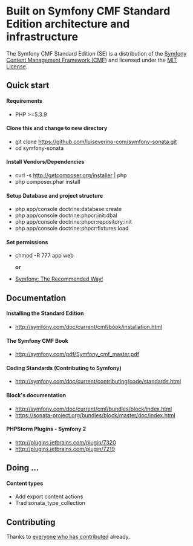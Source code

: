 # Built on Symfony CMF Standard Edition architecture and infrastructure

The Symfony CMF Standard Edition (SE) is a distribution of the
[Symfony Content Management Framework (CMF)](http://cmf.symfony.com/)
and licensed under the [MIT License](LICENSE).

## Quick start

#### Requirements

* PHP >=5.3.9

#### Clone this and change to new directory
- git clone https://github.com/luiseverino-com/symfony-sonata.git
- cd symfony-sonata

#### Install Vendors/Dependencies
- curl -s http://getcomposer.org/installer | php
- php composer.phar install

#### Setup Database and project structure
- php app/console doctrine:database:create
- php app/console doctrine:phpcr:init:dbal
- php app/console doctrine:phpcr:repository:init
- php app/console doctrine:phpcr:fixtures:load

#### Set permissions
- chmod -R 777 app web

    **or**

- [Symfony: The Recommended Way!](http://symfony.com/doc/current/book/installation.html#book-installation-permissions)
  
  
## Documentation

#### Installing the Standard Edition
 - http://symfony.com/doc/current/cmf/book/installation.html

#### The Symfony CMF Book
 - http://symfony.com/pdf/Symfony_cmf_master.pdf  

#### Coding Standards (Contributing to Symfony)  
 - http://symfony.com/doc/current/contributing/code/standards.html  

#### Block's documentation
 - http://symfony.com/doc/current/cmf/bundles/block/index.html  
 - https://sonata-project.org/bundles/block/master/doc/index.html

#### PHPStorm Plugins - Symfony 2 
 - http://plugins.jetbrains.com/plugin/7320
 - http://plugins.jetbrains.com/plugin/7219


## Doing ...

#### Content types
* Add export content actions
* Trad sonata_type_collection

## Contributing
Thanks to
[everyone who has contributed](https://github.com/symfony-cmf/standard-edition/contributors) already.